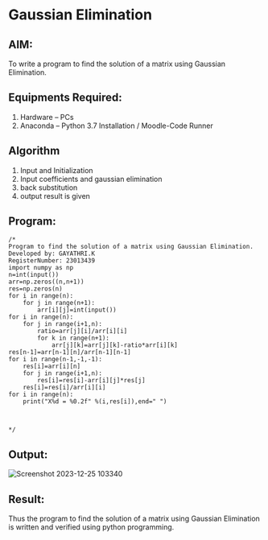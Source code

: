 # Gaussian Elimination

## AIM:
To write a program to find the solution of a matrix using Gaussian Elimination.

## Equipments Required:
1. Hardware – PCs
2. Anaconda – Python 3.7 Installation / Moodle-Code Runner

## Algorithm
1. Input and Initialization
2. Input coefficients and gaussian elimination
3. back substitution
4. output result is given

## Program:
```
/*
Program to find the solution of a matrix using Gaussian Elimination.
Developed by: GAYATHRI.K
RegisterNumber: 23013439
import numpy as np
n=int(input())
arr=np.zeros((n,n+1))
res=np.zeros(n)
for i in range(n):
    for j in range(n+1):
        arr[i][j]=int(input())
for i in range(n):
    for j in range(i+1,n):
        ratio=arr[j][i]/arr[i][i]
        for k in range(n+1):
            arr[j][k]=arr[j][k]-ratio*arr[i][k]
res[n-1]=arr[n-1][n]/arr[n-1][n-1]
for i in range(n-1,-1,-1):
    res[i]=arr[i][n]
    for j in range(i+1,n):
        res[i]=res[i]-arr[i][j]*res[j]
    res[i]=res[i]/arr[i][i]
for i in range(n):
    print("X%d = %0.2f" %(i,res[i]),end=" ")
    

        
*/
```

## Output:
![Screenshot 2023-12-25 103340](https://github.com/GAYATHRI-K06/Gaussian/assets/145742742/2df706fb-c2a5-4ed0-b08a-93edc7cf6266)


## Result:
Thus the program to find the solution of a matrix using Gaussian Elimination is written and verified using python programming.

